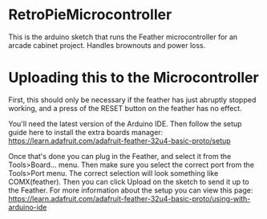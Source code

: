 # RetroPieMicrocontroller
This is the arduino sketch that runs the Feather microcontroller for an arcade cabinet project. Handles brownouts and power loss.

# Uploading this to the Microcontroller
First, this should only be necessary if the feather has just abruptly stopped working, and a press of the RESET button on the feather has no effect.

You'll need the latest version of the Arduino IDE. Then follow the setup guide here to install the extra boards manager: https://learn.adafruit.com/adafruit-feather-32u4-basic-proto/setup

Once that's done you can plug in the Feather, and select it from the Tools>Board... menu. Then make sure you select the correct port from the Tools>Port menu. The correct selection will look something like COMX(feather). Then you can click Upload on the sketch to send it up to the Feather. For more information about the setup you can view this page: https://learn.adafruit.com/adafruit-feather-32u4-basic-proto/using-with-arduino-ide

